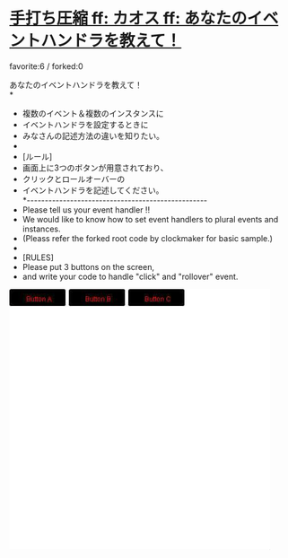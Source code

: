 # [手打ち圧縮 ff: カオス ff: あなたのイベントハンドラを教えて！](http://wonderfl.net/c/2GzS)

favorite:6 / forked:0

あなたのイベントハンドラを教えて！  
*  
* 複数のイベント＆複数のインスタンスに  
* イベントハンドラを設定するときに  
* みなさんの記述方法の違いを知りたい。  
*  
* [ルール]  
* 画面上に3つのボタンが用意されており、  
* クリックとロールオーバーの  
* イベントハンドラを記述してください。  
*--------------------------------------------------  
* Please tell us your event handler !!  
* We would like to know how to set event handlers to plural events and instances.  
* (Pleass refer the forked root code by clockmaker for basic sample.)  
*  
* [RULES]  
* Please put 3 buttons on the screen,   
* and write your code to handle "click" and "rollover" event.  


![thumbnail](./thumbnail.jpg)
